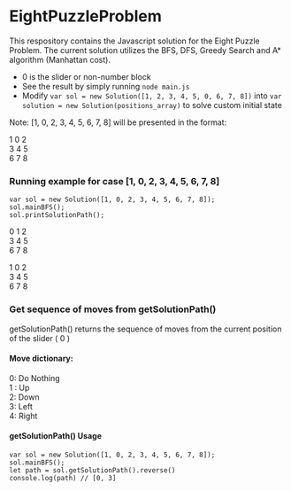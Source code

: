 # EightPuzzleProblem

This respository contains the Javascript solution for the Eight Puzzle Problem. The current solution utilizes the BFS, DFS, Greedy Search and A* algorithm (Manhattan cost). 

* 0 is the slider or non-number block
* See the result by simply running `node main.js`
* Modify `var sol = new Solution([1, 2, 3, 4, 5, 0, 6, 7, 8])` into `var solution = new Solution(positions_array)` to solve custom initial state 

Note: [1, 0, 2, 3, 4, 5, 6, 7, 8] will be presented in the format:

 1 0  2
 <br>
 3  4  5
  <br>
 6  7  8
  <br>


### Running example for case [1, 0, 2, 3, 4, 5, 6, 7, 8]
`var sol = new Solution([1, 0, 2, 3, 4, 5, 6, 7, 8]);`
<br>
`sol.mainBFS();`
<br>
`sol.printSolutionPath();`

 0  1  2
 <br>
 3  4  5
  <br>
 6  7  8
  <br>

 1  0  2
  <br>
 3  4  5
  <br>
 6  7  8
 
 ### Get sequence of moves from getSolutionPath()
 getSolutionPath() returns the sequence of moves from the current position of the slider ( 0 )
 #### Move dictionary:
 0: Do Nothing
 <br>
 1 : Up 
 <br>
 2: Down
 <br>
 3: Left
 <br>
 4: Right
 <br>
 
 #### getSolutionPath() Usage
`var sol = new Solution([1, 0, 2, 3, 4, 5, 6, 7, 8]);`
<br>
`sol.mainBFS();`
<br>
`let path = sol.getSolutionPath().reverse()`
<br>
`console.log(path) // [0, 3]`


